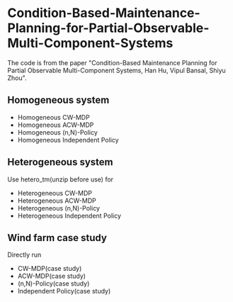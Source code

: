 # Condition-Based-Maintenance-Planning-for-Partial-Observable-Multi-Component-Systems

The code is from the paper "Condition-Based Maintenance Planning for Partial Observable Multi-Component Systems, Han Hu, Vipul Bansal, Shiyu Zhou".

## Homogeneous system 
* Homogeneous CW-MDP
* Homogeneous ACW-MDP
* Homogeneous (n,N)-Policy
* Homogeneous Independent Policy

## Heterogeneous system
Use hetero_tm(unzip before use) for 
* Heterogeneous CW-MDP
* Heterogeneous ACW-MDP
* Heterogeneous (n,N)-Policy
* Heterogeneous Independent Policy

## Wind farm case study
Directly run
* CW-MDP(case study)
* ACW-MDP(case study)
* (n,N)-Policy(case study)
* Independent Policy(case study)
